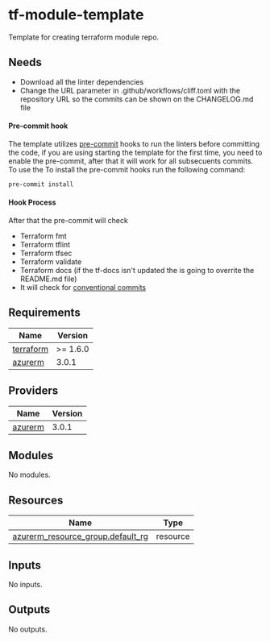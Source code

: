 # tf-module-template

Template for creating terraform module repo.

## Needs

- Download all the linter dependencies
- Change the URL parameter in .github/workflows/cliff.toml with the repository URL so the commits can be shown on the CHANGELOG.md file

#### Pre-commit hook

The template utilizes [pre-commit](https://pre-commit.com/) hooks to run the linters before committing the code, if you are using starting the template for the first time, you need to enable the pre-commit, after that it will work for all subsecuents commits. To use the To install the pre-commit hooks run the following command:

```bash
pre-commit install
```

#### Hook Process

After that the pre-commit will check

- Terraform fmt
- Terraform tflint
- Terraform tfsec
- Terraform validate
- Terraform docs (if the tf-docs isn't updated the is going to overrite the README.md file)
- It will check for [conventional commits](https://www.conventionalcommits.org/en/v1.0.0/)

<!-- BEGIN_TF_DOCS -->

## Requirements

| Name                                                                     | Version  |
| ------------------------------------------------------------------------ | -------- |
| <a name="requirement_terraform"></a> [terraform](#requirement_terraform) | >= 1.6.0 |
| <a name="requirement_azurerm"></a> [azurerm](#requirement_azurerm)       | 3.0.1    |

## Providers

| Name                                                         | Version |
| ------------------------------------------------------------ | ------- |
| <a name="provider_azurerm"></a> [azurerm](#provider_azurerm) | 3.0.1   |

## Modules

No modules.

## Resources

| Name                                                                                                                               | Type     |
| ---------------------------------------------------------------------------------------------------------------------------------- | -------- |
| [azurerm_resource_group.default_rg](https://registry.terraform.io/providers/hashicorp/azurerm/3.0.1/docs/resources/resource_group) | resource |

## Inputs

No inputs.

## Outputs

No outputs.

<!-- END_TF_DOCS -->
